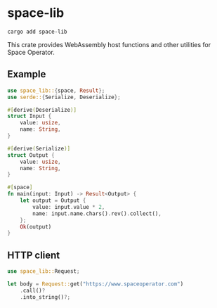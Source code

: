 # space-lib

```
cargo add space-lib
```

This crate provides WebAssembly host functions and other utilities
for Space Operator.

## Example

```rust
use space_lib::{space, Result};
use serde::{Serialize, Deserialize};

#[derive(Deserialize)]
struct Input {
    value: usize,
    name: String,
}

#[derive(Serialize)]
struct Output {
    value: usize,
    name: String,
}

#[space]
fn main(input: Input) -> Result<Output> {
    let output = Output {
        value: input.value * 2,
        name: input.name.chars().rev().collect(),
    };
    Ok(output)
}
```

## HTTP client

```rust
use space_lib::Request;

let body = Request::get("https://www.spaceoperator.com")
    .call()?
    .into_string()?;
```
